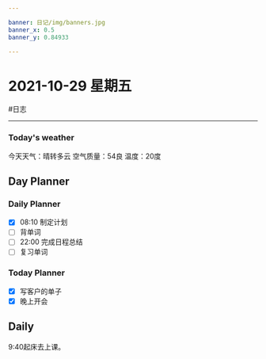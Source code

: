 ```yaml
---

banner: 日记/img/banners.jpg
banner_x: 0.5
banner_y: 0.84933

---
```

# 2021-10-29 星期五
#日志 

---

### Today's weather
今天天气：晴转多云
空气质量：54良
温度：20度
## Day Planner

### Daily Planner
- [x] 08:10 制定计划
- [ ] 背单词
- [ ] 22:00 完成日程总结
- [ ] 复习单词

### Today Planner
- [x] 写客户的单子
- [x] 晚上开会

## Daily

9:40起床去上课。